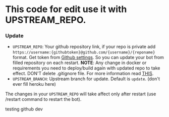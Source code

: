 # This code for edit use it with UPSTREAM_REPO.

### Update
- `UPSTREAM_REPO`: Your github repository link, if your repo is private add `https://username:{githubtoken}@github.com/{username}/{reponame}` format. Get token from [Github settings](https://github.com/settings/tokens). So you can update your bot from filled repository on each restart. **NOTE**: Any change in docker or requirements you need to deploy/build again with updated repo to take effect. DON'T delete .gitignore file. For more information read [THIS](https://github.com/codewithweeb/mirror-with-weeb#upstream-repo-recommended).
- `UPSTREAM_BRANCH`: Upstream branch for update. Default is `update`. (don't ever fill heroku here)

The changes in your `UPSTREAM_REPO` will take affect only after restart (use /restart command to restart the bot).

testing github dev
 
 
